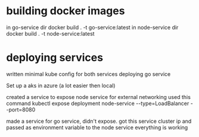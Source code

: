 # building docker images
in go-service dir
docker build . -t go-service:latest
in node-service dir
docker build . -t node-service:latest

# deploying services
written minimal kube config for both services
deploying go service

Set up a aks in azure (a lot easier then local)

created a service to expose node service for external networking
used this command
kubectl expose deployment node-service --type=LoadBalancer --port=8080

made a service for go service, didn't expose.
got this service cluster ip and passed as environment variable to the node service 
everything is working
